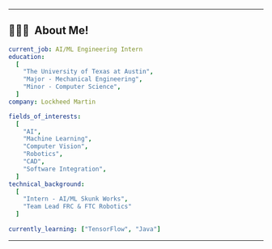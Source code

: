 
---
<h2> 👨🏻‍💻 &nbsp;About Me!</h2>

```yaml
current_job: AI/ML Engineering Intern
education:
  [
    "The University of Texas at Austin",
    "Major - Mechanical Engineering",
    "Minor - Computer Science",
  ]
company: Lockheed Martin

fields_of_interests:
  [
    "AI",
    "Machine Learning",
    "Computer Vision",
    "Robotics",
    "CAD",
    "Software Integration",
  ]
technical_background:
  [
    "Intern - AI/ML Skunk Works",
    "Team Lead FRC & FTC Robotics"
  ]
  
currently_learning: ["TensorFlow", "Java"]
```
  
---  
  
<!-- <h2> 🚀 &nbsp;Some Tools I Have Used and Learned</h2>
n-wordmark.svg" width="45" height="45"/> -->


<p align="center">
  <img src="https://capsule-render.vercel.app
